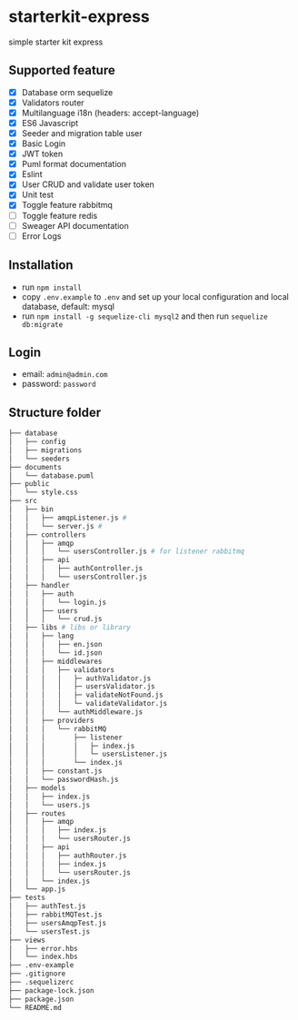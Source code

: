 # starterkit-express
simple starter kit express

## Supported feature

- [x] Database orm sequelize
- [x] Validators router
- [x] Multilanguage i18n (headers: accept-language)
- [x] ES6 Javascript
- [x] Seeder and migration table user
- [x] Basic Login
- [x] JWT token
- [x] Puml format documentation
- [x] Eslint
- [x] User CRUD and validate user token
- [x] Unit test
- [x] Toggle feature rabbitmq
- [ ] Toggle feature redis
- [ ] Sweager API documentation
- [ ] Error Logs

## Installation

- run `npm install`
- copy `.env.example` to `.env` and set up your local configuration and local database, default: mysql
- run `npm install -g sequelize-cli mysql2` and then run `sequelize db:migrate`

## Login

- email: `admin@admin.com`
- password: `password`

## Structure folder

```bash
├── database
│   ├── config
│   ├── migrations
│   └── seeders
├── documents
│   └── database.puml
├── public
│   └── style.css
├── src
│   ├── bin
│   │   ├── amqpListener.js #
│   │   └── server.js #
│   ├── controllers
│   │   ├── amqp
│   │   │   └── usersController.js # for listener rabbitmq
│   │   ├── api
│   │   │   ├── authController.js
│   │   │   └── usersController.js
│   ├── handler
│   │   ├── auth
│   │   │   └── login.js
│   │   ├── users
│   │   │   └── crud.js
│   ├── libs # libs or library
│   │   ├── lang
│   │   │   ├── en.json
│   │   │   └── id.json
│   │   ├── middlewares
│   │   │   ├── validators
│   │   │   │   ├─ authValidator.js
│   │   │   │   ├─ usersValidator.js
│   │   │   │   ├─ validateNotFound.js
│   │   │   │   └─ validateValidator.js
│   │   │   └── authMiddleware.js
│   │   ├── providers
│   │   │   └── rabbitMQ
│   │   │       ├── listener
│   │   │       │   ├─ index.js
│   │   │       │   └─ usersListener.js
│   │   │       └── index.js
│   │   ├── constant.js
│   │   └── passwordHash.js
│   ├── models
│   │   ├── index.js
│   │   └── users.js
│   ├── routes
│   │   ├── amqp
│   │   │   ├── index.js
│   │   │   └── usersRouter.js
│   │   ├── api
│   │   │   ├── authRouter.js
│   │   │   ├── index.js
│   │   │   └── usersRouter.js
│   │   └── index.js
│   └── app.js
├── tests
│   ├── authTest.js
│   ├── rabbitMQTest.js
│   ├── usersAmqpTest.js
│   └── usersTest.js
├── views
│   ├── error.hbs
│   └── index.hbs
├── .env-example
├── .gitignore
├── .sequelizerc
├── package-lock.json
├── package.json
└── README.md
```
